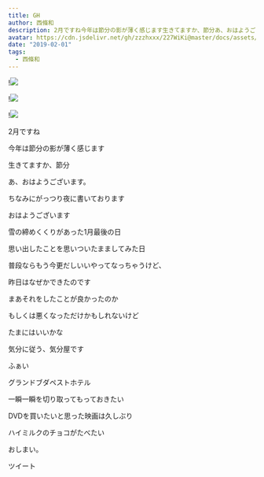 ```yaml
---
title: GH
author: 西條和
description: 2月ですね今年は節分の影が薄く感じます生きてますか、節分あ、おはようございます。...
avatar: https://cdn.jsdelivr.net/gh/zzzhxxx/227WiKi@master/docs/assets/photo/avatar/nagomi.jpg
date: "2019-02-01"
tags:
  - 西條和
---
```


!![](https://cdn.jsdelivr.net/gh/zzzhxxx/227WiKi-image@master/blog-image/nagomi-2019-02-01_1.jpg)

!![](https://cdn.jsdelivr.net/gh/zzzhxxx/227WiKi-image@master/blog-image/nagomi-2019-02-01_2.jpg)

!![](https://cdn.jsdelivr.net/gh/zzzhxxx/227WiKi-image@master/blog-image/nagomi-2019-02-01_3.jpg)














2月ですね












今年は節分の影が薄く感じます









生きてますか、節分





















あ、おはようございます。










ちなみにがっつり夜に書いております











おはようございます



















雪の締めくくりがあった1月最後の日














思い出したことを思いついたまましてみた日











普段ならもう今更だしいいやってなっちゃうけど、








昨日はなぜかできたのです











まあそれをしたことが良かったのか


もしくは悪くなっただけかもしれないけど















たまにはいいかな












気分に従う、気分屋です












ふぁい














グランドブダペストホテル












一瞬一瞬を切り取ってもっておきたい










DVDを買いたいと思った映画は久しぶり








































ハイミルクのチョコがたべたい















おしまい。


ツイート




